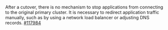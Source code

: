 After a cutover, there is no mechanism to stop applications from connecting to the original primary cluster. It is necessary to redirect application traffic manually, such as by using a network load balancer or adjusting DNS records. [#117984](https://github.com/cockroachdb/cockroach/issues/117984)